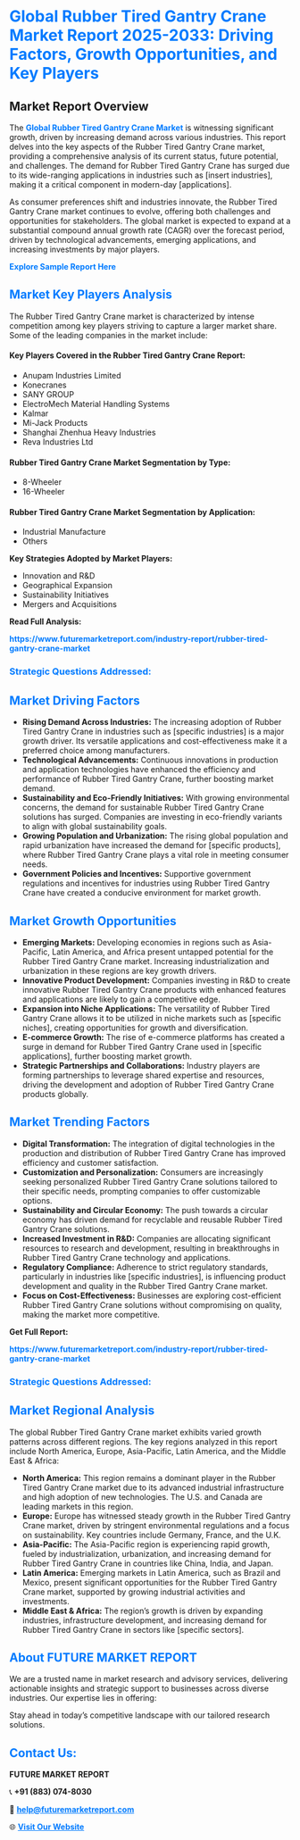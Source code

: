 <h1 style="color: #007BFF;">Global Rubber Tired Gantry Crane Market Report 2025-2033: Driving Factors, Growth Opportunities, and Key Players</h1>

<section id="overview">
<h2>Market Report Overview</h2>
<p>The <a href="https://www.futuremarketreport.com/industry-report/rubber-tired-gantry-crane-market" style="color: #007BFF; text-decoration: none;"><strong>Global Rubber Tired Gantry Crane Market</strong></a> is witnessing significant growth, driven by increasing demand across various industries. This report delves into the key aspects of the Rubber Tired Gantry Crane market, providing a comprehensive analysis of its current status, future potential, and challenges. The demand for Rubber Tired Gantry Crane has surged due to its wide-ranging applications in industries such as [insert industries], making it a critical component in modern-day [applications].</p>
<p>As consumer preferences shift and industries innovate, the Rubber Tired Gantry Crane market continues to evolve, offering both challenges and opportunities for stakeholders. The global market is expected to expand at a substantial compound annual growth rate (CAGR) over the forecast period, driven by technological advancements, emerging applications, and increasing investments by major players.</p>
</section>

<section id="overview">
<p><a href="https://www.futuremarketreport.com/request-sample/reportId=82894" style="color: #007BFF; text-decoration: none;"><strong>Explore Sample Report Here</strong></a></p>
</section>

<section id="key-players">
<h2 style="color: #007BFF;">Market Key Players Analysis</h2>
<p>The Rubber Tired Gantry Crane market is characterized by intense competition among key players striving to capture a larger market share. Some of the leading companies in the market include:</p>
<h4>Key Players Covered in the Rubber Tired Gantry Crane Report:</h4>
<ul><li>Anupam Industries Limited</li><li>Konecranes</li><li>SANY GROUP</li><li>ElectroMech Material Handling Systems</li><li>Kalmar</li><li>Mi-Jack Products</li><li>Shanghai Zhenhua Heavy Industries</li><li>Reva Industries Ltd</li></ul>
<h4>Rubber Tired Gantry Crane Market Segmentation by Type:</h4>
<ul><li>8-Wheeler</li><li>16-Wheeler</li></ul>

<h4>Rubber Tired Gantry Crane Market Segmentation by Application:</h4>
<ul><li>Industrial Manufacture</li><li>Others</li></ul>
<p><strong>Key Strategies Adopted by Market Players:</strong></p>
<ul>
<li>Innovation and R&D</li>
<li>Geographical Expansion</li>
<li>Sustainability Initiatives</li>
<li>Mergers and Acquisitions</li>
</ul>
</section>

<section>
<p><strong>Read Full Analysis: </strong></p><a href="https://www.futuremarketreport.com/industry-report/rubber-tired-gantry-crane-market" style="color: #007BFF; text-decoration: none;"><strong>https://www.futuremarketreport.com/industry-report/rubber-tired-gantry-crane-market</strong></a>
<h3 style="color: #007BFF;">Strategic Questions Addressed:</h3>
</section>

<section id="driving-factors">
<h2 style="color: #007BFF;">Market Driving Factors</h2>
<ul>
<li><strong>Rising Demand Across Industries:</strong> The increasing adoption of Rubber Tired Gantry Crane in industries such as [specific industries] is a major growth driver. Its versatile applications and cost-effectiveness make it a preferred choice among manufacturers.</li>
<li><strong>Technological Advancements:</strong> Continuous innovations in production and application technologies have enhanced the efficiency and performance of Rubber Tired Gantry Crane, further boosting market demand.</li>
<li><strong>Sustainability and Eco-Friendly Initiatives:</strong> With growing environmental concerns, the demand for sustainable Rubber Tired Gantry Crane solutions has surged. Companies are investing in eco-friendly variants to align with global sustainability goals.</li>
<li><strong>Growing Population and Urbanization:</strong> The rising global population and rapid urbanization have increased the demand for [specific products], where Rubber Tired Gantry Crane plays a vital role in meeting consumer needs.</li>
<li><strong>Government Policies and Incentives:</strong> Supportive government regulations and incentives for industries using Rubber Tired Gantry Crane have created a conducive environment for market growth.</li>
</ul>
</section>

<section id="growth-opportunities">
<h2 style="color: #007BFF;">Market Growth Opportunities</h2>
<ul>
<li><strong>Emerging Markets:</strong> Developing economies in regions such as Asia-Pacific, Latin America, and Africa present untapped potential for the Rubber Tired Gantry Crane market. Increasing industrialization and urbanization in these regions are key growth drivers.</li>
<li><strong>Innovative Product Development:</strong> Companies investing in R&D to create innovative Rubber Tired Gantry Crane products with enhanced features and applications are likely to gain a competitive edge.</li>
<li><strong>Expansion into Niche Applications:</strong> The versatility of Rubber Tired Gantry Crane allows it to be utilized in niche markets such as [specific niches], creating opportunities for growth and diversification.</li>
<li><strong>E-commerce Growth:</strong> The rise of e-commerce platforms has created a surge in demand for Rubber Tired Gantry Crane used in [specific applications], further boosting market growth.</li>
<li><strong>Strategic Partnerships and Collaborations:</strong> Industry players are forming partnerships to leverage shared expertise and resources, driving the development and adoption of Rubber Tired Gantry Crane products globally.</li>
</ul>
</section>

<section id="trending-factors">
<h2 style="color: #007BFF;">Market Trending Factors</h2>
<ul>
<li><strong>Digital Transformation:</strong> The integration of digital technologies in the production and distribution of Rubber Tired Gantry Crane has improved efficiency and customer satisfaction.</li>
<li><strong>Customization and Personalization:</strong> Consumers are increasingly seeking personalized Rubber Tired Gantry Crane solutions tailored to their specific needs, prompting companies to offer customizable options.</li>
<li><strong>Sustainability and Circular Economy:</strong> The push towards a circular economy has driven demand for recyclable and reusable Rubber Tired Gantry Crane solutions.</li>
<li><strong>Increased Investment in R&D:</strong> Companies are allocating significant resources to research and development, resulting in breakthroughs in Rubber Tired Gantry Crane technology and applications.</li>
<li><strong>Regulatory Compliance:</strong> Adherence to strict regulatory standards, particularly in industries like [specific industries], is influencing product development and quality in the Rubber Tired Gantry Crane market.</li>
<li><strong>Focus on Cost-Effectiveness:</strong> Businesses are exploring cost-efficient Rubber Tired Gantry Crane solutions without compromising on quality, making the market more competitive.</li>
</ul>
</section>

<section>
<p><strong>Get Full Report: </strong></p><a href="https://www.futuremarketreport.com/industry-report/rubber-tired-gantry-crane-market" style="color: #007BFF; text-decoration: none;"><strong>https://www.futuremarketreport.com/industry-report/rubber-tired-gantry-crane-market</strong></a>
<h3 style="color: #007BFF;">Strategic Questions Addressed:</h3>
</section>


<section id="regional-analysis">
<h2 style="color: #007BFF;">Market Regional Analysis</h2>
<p>The global Rubber Tired Gantry Crane market exhibits varied growth patterns across different regions. The key regions analyzed in this report include North America, Europe, Asia-Pacific, Latin America, and the Middle East & Africa:</p>
<ul>
<li><strong>North America:</strong> This region remains a dominant player in the Rubber Tired Gantry Crane market due to its advanced industrial infrastructure and high adoption of new technologies. The U.S. and Canada are leading markets in this region.</li>
<li><strong>Europe:</strong> Europe has witnessed steady growth in the Rubber Tired Gantry Crane market, driven by stringent environmental regulations and a focus on sustainability. Key countries include Germany, France, and the U.K.</li>
<li><strong>Asia-Pacific:</strong> The Asia-Pacific region is experiencing rapid growth, fueled by industrialization, urbanization, and increasing demand for Rubber Tired Gantry Crane in countries like China, India, and Japan.</li>
<li><strong>Latin America:</strong> Emerging markets in Latin America, such as Brazil and Mexico, present significant opportunities for the Rubber Tired Gantry Crane market, supported by growing industrial activities and investments.</li>
<li><strong>Middle East & Africa:</strong> The region’s growth is driven by expanding industries, infrastructure development, and increasing demand for Rubber Tired Gantry Crane in sectors like [specific sectors].</li>
</ul>
</section>

<footer>
<h2 style="color: #007BFF;">About FUTURE MARKET REPORT</h2>
<p>We are a trusted name in market research and advisory services, delivering actionable insights and strategic support to businesses across diverse industries. Our expertise lies in offering:</p>

<p>Stay ahead in today’s competitive landscape with our tailored research solutions.</p>

<h2 style="color: #007BFF;">Contact Us:</h2>
<p><strong>FUTURE MARKET REPORT</strong></p>
<p>📞 <strong>+91 (883) 074-8030</strong></p>
<p>📧 <strong><a href="mailto:help@futuremarketreport.com" style="color: #007BFF;">help@futuremarketreport.com</a></strong></p>
<p>🌐 <strong><a href="https://www.futuremarketreport.com/" style="color: #007BFF;">Visit Our Website</a></strong></p>
</footer>